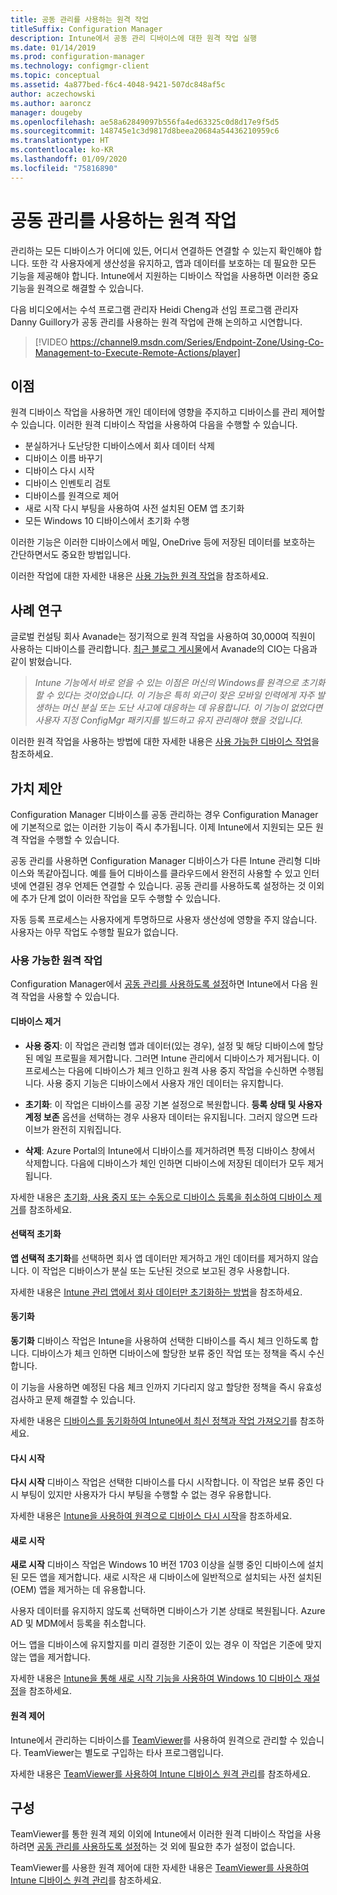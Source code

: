 ```yaml
---
title: 공동 관리를 사용하는 원격 작업
titleSuffix: Configuration Manager
description: Intune에서 공동 관리 디바이스에 대한 원격 작업 실행
ms.date: 01/14/2019
ms.prod: configuration-manager
ms.technology: configmgr-client
ms.topic: conceptual
ms.assetid: 4a877bed-f6c4-4048-9421-507dc848af5c
author: aczechowski
ms.author: aaroncz
manager: dougeby
ms.openlocfilehash: ae58a62849097b556fa4ed63325c0d8d17e9f5d5
ms.sourcegitcommit: 148745e1c3d9817d8beea20684a54436210959c6
ms.translationtype: HT
ms.contentlocale: ko-KR
ms.lasthandoff: 01/09/2020
ms.locfileid: "75816890"
---
```

# <a name="remote-actions-with-co-management"></a>공동 관리를 사용하는 원격 작업

관리하는 모든 디바이스가 어디에 있든, 어디서 연결하든 연결할 수 있는지 확인해야 합니다. 또한 각 사용자에게 생산성을 유지하고, 앱과 데이터를 보호하는 데 필요한 모든 기능을 제공해야 합니다. Intune에서 지원하는 디바이스 작업을 사용하면 이러한 중요 기능을 원격으로 해결할 수 있습니다.

다음 비디오에서는 수석 프로그램 관리자 Heidi Cheng과 선임 프로그램 관리자 Danny Guillory가 공동 관리를 사용하는 원격 작업에 관해 논의하고 시연합니다.

> [!VIDEO https://channel9.msdn.com/Series/Endpoint-Zone/Using-Co-Management-to-Execute-Remote-Actions/player]



## <a name="benefits"></a>이점

원격 디바이스 작업을 사용하면 개인 데이터에 영향을 주지하고 디바이스를 관리 제어할 수 있습니다. 이러한 원격 디바이스 작업을 사용하여 다음을 수행할 수 있습니다. 
- 분실하거나 도난당한 디바이스에서 회사 데이터 삭제  
- 디바이스 이름 바꾸기  
- 디바이스 다시 시작  
- 디바이스 인벤토리 검토  
- 디바이스를 원격으로 제어  
- 새로 시작 다시 부팅을 사용하여 사전 설치된 OEM 앱 초기화  
- 모든 Windows 10 디바이스에서 초기화 수행  

이러한 기능은 이러한 디바이스에서 메일, OneDrive 등에 저장된 데이터를 보호하는 간단하면서도 중요한 방법입니다.

이러한 작업에 대한 자세한 내용은 [사용 가능한 원격 작업](#available-remote-actions)을 참조하세요. 



## <a name="case-studies"></a>사례 연구

글로벌 컨설팅 회사 Avanade는 정기적으로 원격 작업을 사용하여 30,000여 직원이 사용하는 디바이스를 관리합니다. [최근 블로그 게시물](https://www.microsoft.com/microsoft-365/blog/2018/02/07/the-future-is-on-the-other-side-of-this-bridge/)에서 Avanade의 CIO는 다음과 같이 밝혔습니다.

> *Intune 기능에서 바로 얻을 수 있는 이점은 머신의 Windows를 원격으로 초기화할 수 있다는 것이었습니다. 이 기능은 특히 외근이 잦은 모바일 인력에게 자주 발생하는 머신 분실 또는 도난 사고에 대응하는 데 유용합니다.* 
> *이 기능이 없었다면 사용자 지정 ConfigMgr 패키지를 빌드하고 유지 관리해야 했을 것입니다.*

이러한 원격 작업을 사용하는 방법에 대한 자세한 내용은 [사용 가능한 디바이스 작업](https://docs.microsoft.com/intune/device-management#available-device-actions)을 참조하세요.


## <a name="value-proposition"></a>가치 제안

Configuration Manager 디바이스를 공동 관리하는 경우 Configuration Manager에 기본적으로 없는 이러한 기능이 즉시 추가됩니다. 이제 Intune에서 지원되는 모든 원격 작업을 수행할 수 있습니다. 

공동 관리를 사용하면 Configuration Manager 디바이스가 다른 Intune 관리형 디바이스와 똑같아집니다. 예를 들어 디바이스를 클라우드에서 완전히 사용할 수 있고 인터넷에 연결된 경우 언제든 연결할 수 있습니다. 공동 관리를 사용하도록 설정하는 것 이외에 추가 단계 없이 이러한 작업을 모두 수행할 수 있습니다.

자동 등록 프로세스는 사용자에게 투명하므로 사용자 생산성에 영향을 주지 않습니다. 사용자는 아무 작업도 수행할 필요가 없습니다.


### <a name="available-remote-actions"></a>사용 가능한 원격 작업

Configuration Manager에서 [공동 관리를 사용하도록 설정](/sccm/comanage/how-to-enable)하면 Intune에서 다음 원격 작업을 사용할 수 있습니다.

#### <a name="remove-devices"></a>디바이스 제거
- **사용 중지**: 이 작업은 관리형 앱과 데이터(있는 경우), 설정 및 해당 디바이스에 할당된 메일 프로필을 제거합니다. 그러면 Intune 관리에서 디바이스가 제거됩니다. 이 프로세스는 다음에 디바이스가 체크 인하고 원격 사용 중지 작업을 수신하면 수행됩니다. 사용 중지 기능은 디바이스에서 사용자 개인 데이터는 유지합니다.  

- **초기화**: 이 작업은 디바이스를 공장 기본 설정으로 복원합니다. **등록 상태 및 사용자 계정 보존** 옵션을 선택하는 경우 사용자 데이터는 유지됩니다. 그러지 않으면 드라이브가 완전히 지워집니다.  

- **삭제**: Azure Portal의 Intune에서 디바이스를 제거하려면 특정 디바이스 창에서 삭제합니다. 다음에 디바이스가 체인 인하면 디바이스에 저장된 데이터가 모두 제거됩니다.  

자세한 내용은 [초기화, 사용 중지 또는 수동으로 디바이스 등록을 취소하여 디바이스 제거](https://docs.microsoft.com/intune/devices-wipe)를 참조하세요.

#### <a name="selective-wipe"></a>선택적 초기화
<!--SCCMDocs issue 973-->
**앱 선택적 초기화**를 선택하면 회사 앱 데이터만 제거하고 개인 데이터를 제거하지 않습니다. 이 작업은 디바이스가 분실 또는 도난된 것으로 보고된 경우 사용합니다. 

자세한 내용은 [Intune 관리 앱에서 회사 데이터만 초기화하는 방법](https://docs.microsoft.com/intune/apps-selective-wipe)을 참조하세요.

#### <a name="sync"></a>동기화
**동기화** 디바이스 작업은 Intune을 사용하여 선택한 디바이스를 즉시 체크 인하도록 합니다. 디바이스가 체크 인하면 디바이스에 할당한 보류 중인 작업 또는 정책을 즉시 수신합니다.

이 기능을 사용하면 예정된 다음 체크 인까지 기다리지 않고 할당한 정책을 즉시 유효성 검사하고 문제 해결할 수 있습니다.

자세한 내용은 [디바이스를 동기화하여 Intune에서 최신 정책과 작업 가져오기](https://docs.microsoft.com/intune/device-sync)를 참조하세요.

#### <a name="restart"></a>다시 시작
**다시 시작** 디바이스 작업은 선택한 디바이스를 다시 시작합니다. 이 작업은 보류 중인 다시 부팅이 있지만 사용자가 다시 부팅을 수행할 수 없는 경우 유용합니다.

자세한 내용은 [Intune을 사용하여 원격으로 디바이스 다시 시작](https://docs.microsoft.com/intune/device-restart)을 참조하세요.

#### <a name="fresh-start"></a>새로 시작
**새로 시작** 디바이스 작업은 Windows 10 버전 1703 이상을 실행 중인 디바이스에 설치된 모든 앱을 제거합니다. 새로 시작은 새 디바이스에 일반적으로 설치되는 사전 설치된(OEM) 앱을 제거하는 데 유용합니다.

사용자 데이터를 유지하지 않도록 선택하면 디바이스가 기본 상태로 복원됩니다. Azure AD 및 MDM에서 등록을 취소합니다.

어느 앱을 디바이스에 유지할지를 미리 결정한 기준이 있는 경우 이 작업은 기준에 맞지 않는 앱을 제거합니다.

자세한 내용은 [Intune을 통해 새로 시작 기능을 사용하여 Windows 10 디바이스 재설정](https://docs.microsoft.com/intune/device-fresh-start)을 참조하세요. 

#### <a name="remote-control"></a>원격 제어
Intune에서 관리하는 디바이스를 [TeamViewer](https://www.teamviewer.com/)를 사용하여 원격으로 관리할 수 있습니다. TeamViewer는 별도로 구입하는 타사 프로그램입니다.

자세한 내용은 [TeamViewer를 사용하여 Intune 디바이스 원격 관리](https://docs.microsoft.com/intune/device-profile-android-teamviewer)를 참조하세요. 



## <a name="configure"></a>구성

TeamViewer를 통한 원격 제외 이외에 Intune에서 이러한 원격 디바이스 작업을 사용하려면 [공동 관리를 사용하도록 설정](/sccm/comanage/how-to-enable)하는 것 외에 필요한 추가 설정이 없습니다.

TeamViewer를 사용한 원격 제어에 대한 자세한 내용은 [TeamViewer를 사용하여 Intune 디바이스 원격 관리](https://docs.microsoft.com/intune/device-profile-android-teamviewer)를 참조하세요. 

